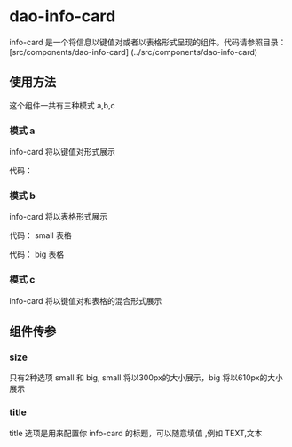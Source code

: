 # dao-info-card

info-card 是一个将信息以键值对或者以表格形式呈现的组件。代码请参照目录：[src/components/dao-info-card]
(../src/components/dao-info-card)

## 使用方法

这个组件一共有三种模式 a,b,c

### 模式 a

info-card 将以键值对形式展示

代码：
<dao-info-card size="small" title="TEXT" type="a" :datavalue="keyvalue"></dao-info-card>

### 模式 b

info-card 将以表格形式展示

代码：
small 表格
<dao-info-card size="small" title="TEXT" type="b" :datavalue="tablevalue"></dao-info-card>

代码：
big 表格
<dao-info-card size="big" title="TEXT" type="b" :datavalue="tablevalue"></dao-info-card>

### 模式 c

info-card 将以键值对和表格的混合形式展示

<dao-info-card size="small" title="TEXT" type="c" :datavalue="tablevalue3"></dao-info-card>



## 组件传参

### size

只有2种选项 small 和 big, small 将以300px的大小展示，big 将以610px的大小展示

### title

title 选项是用来配置你 info-card 的标题，可以随意填值 ,例如 TEXT,文本 
